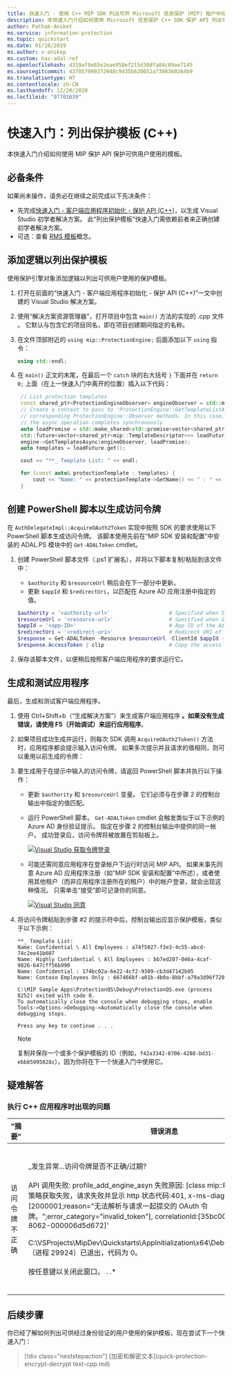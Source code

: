 ```yaml
---
title: 快速入门 - 使用 C++ MIP SDK 列出可供 Microsoft 信息保护 (MIP) 租户中经过身份验证的用户使用的保护模板
description: 本快速入门介绍如何使用 Microsoft 信息保护 C++ SDK 保护 API 列出可供用户使用的保护模板 (C++)
author: Pathak-Aniket
ms.service: information-protection
ms.topic: quickstart
ms.date: 01/18/2019
ms.author: v-anikep
ms.custom: has-adal-ref
ms.openlocfilehash: d319af8e65e2eae958ef215d30dfa84c09ae7145
ms.sourcegitcommit: 437057990372948c9435b620052a7398360264b9
ms.translationtype: HT
ms.contentlocale: zh-CN
ms.lasthandoff: 12/20/2020
ms.locfileid: "97701639"
---
```

# <a name="quickstart-list-protection-templates-c"></a>快速入门：列出保护模板 (C++)

本快速入门介绍如何使用 MIP 保护 API 保护可供用户使用的模板。

## <a name="prerequisites"></a>必备条件

如果尚未操作，请务必在继续之前完成以下先决条件：

- 先完成[快速入门 - 客户端应用程序初始化 - 保护 API (C++)](quick-protection-app-initialization-cpp.md)，以生成 Visual Studio 初学者解决方案。 此“列出保护模板”快速入门需依赖前者来正确创建初学者解决方案。
- 可选：查看 [RMS 模板](/azure/information-protection/configure-policy-templates)概念。

## <a name="add-logic-to-list-the-protection-templates"></a>添加逻辑以列出保护模板

使用保护引擎对象添加逻辑以列出可供用户使用的保护模板。

1. 打开在前面的“快速入门 - 客户端应用程序初始化 - 保护 API (C++)”一文中创建的 Visual Studio 解决方案。

2. 使用“解决方案资源管理器”，打开项目中包含 `main()` 方法的实现的 .cpp 文件  。 它默认与包含它的项目同名，即在项目创建期间指定的名称。

3. 在文件顶部附近的 `using mip::ProtectionEngine;` 后面添加以下 `using` 指令：

   ```cpp
   using std::endl;
   ```

4. 在 `main()` 正文的末尾，在最后一个 `catch` 块的右大括号 `}` 下面并在 `return 0;` 上面（在上一快速入门中离开的位置）插入以下代码：

   ```cpp
    // List protection templates
    const shared_ptr<ProtectionEngineObserver> engineObserver = std::make_shared<ProtectionEngineObserver>();
    // Create a context to pass to 'ProtectionEngine::GetTemplateListAsync'. That context will be forwarded to the
    // corresponding ProtectionEngine::Observer methods. In this case, we use promises/futures as a simple way to detect
    // the async operation completes synchronously.
    auto loadPromise = std::make_shared<std::promise<vector<shared_ptr<mip::TemplateDescriptor>>>>();
    std::future<vector<shared_ptr<mip::TemplateDescriptor>>> loadFuture = loadPromise->get_future();
    engine->GetTemplatesAsync(engineObserver, loadPromise);
    auto templates = loadFuture.get();

    cout << "**_ Template List: " << endl;

    for (const auto& protectionTemplate : templates) {
        cout << "Name: " << protectionTemplate->GetName() << " : " << protectionTemplate->GetId() << endl;
    }

   ```

## <a name="create-a-powershell-script-to-generate-access-tokens"></a>创建 PowerShell 脚本以生成访问令牌

在 `AuthDelegateImpl::AcquireOAuth2Token` 实现中按照 SDK 的要求使用以下 PowerShell 脚本生成访问令牌。 该脚本使用先前在“MIP SDK 安装和配置”中安装的 ADAL.PS 模块中的 `Get-ADALToken` cmdlet。

1. 创建 PowerShell 脚本文件（.ps1 扩展名），并将以下脚本复制/粘贴到该文件中：

   - `$authority` 和 `$resourceUrl` 稍后会在下一部分中更新。
   - 更新 `$appId` 和 `$redirectUri`，以匹配在 Azure AD 应用注册中指定的值。

   ```powershell
   $authority = '<authority-url>'                   # Specified when SDK calls AcquireOAuth2Token()
   $resourceUrl = '<resource-url>'                  # Specified when SDK calls AcquireOAuth2Token()
   $appId = '<app-ID>'                              # App ID of the Azure AD app registration
   $redirectUri = '<redirect-uri>'                  # Redirect URI of the Azure AD app registration
   $response = Get-ADALToken -Resource $resourceUrl -ClientId $appId -RedirectUri $redirectUri -Authority $authority -PromptBehavior:RefreshSession
   $response.AccessToken | clip                     # Copy the access token text to the clipboard
   ```

2. 保存该脚本文件，以便稍后按照客户端应用程序的要求运行它。

## <a name="build-and-test-the-application"></a>生成和测试应用程序

最后，生成和测试客户端应用程序。

1. 使用 Ctrl+Shift+b（“生成解决方案”）来生成客户端应用程序 **。如果没有生成错误，请使用 F5（开始调试）来运行应用程序**。

2. 如果项目成功生成并运行，则每次 SDK 调用 `AcquireOAuth2Token()` 方法时，应用程序都会提示输入访问令牌。 如果多次提示并且请求的值相同，则可以重用以前生成的令牌：

3. 要生成用于在提示中输入的访问令牌，请返回 PowerShell 脚本并执行以下操作：

   - 更新 `$authority` 和 `$resourceUrl` 变量。 它们必须与在步骤 2 的控制台输出中指定的值匹配。
   - 运行 PowerShell 脚本。 `Get-ADALToken` cmdlet 会触发类似于以下示例的 Azure AD 身份验证提示。 指定在步骤 2 的控制台输出中提供的同一帐户。 成功登录后，访问令牌将被放置在剪贴板上。

     [![Visual Studio 获取令牌登录](media/quick-file-list-labels-cpp/acquire-token-sign-in.png)](media/quick-file-list-labels-cpp/acquire-token-sign-in.png#lightbox)

   - 可能还需同意应用程序在登录帐户下运行时访问 MIP API。 如果未事先同意 Azure AD 应用程序注册（如“MIP SDK 安装和配置”中所述），或者使用其他租户（而非应用程序注册所在的租户）中的帐户登录，就会出现这种情况。 只需单击“接受”即可记录你的同意。

     [![Visual Studio 同意](media/quick-file-list-labels-cpp/acquire-token-sign-in-consent.png)](media/quick-file-list-labels-cpp/acquire-token-sign-in-consent.png#lightbox)

4. 将访问令牌粘贴到步骤 #2 的提示符中后，控制台输出应显示保护模板，类似于以下示例：

   ```console
   **_ Template List:
   Name: Confidential \ All Employees : a74f5027-f3e3-4c55-abcd-74c2ee41b607
   Name: Highly Confidential \ All Employees : bb7ed207-046a-4caf-9826-647cff56b990
   Name: Confidential : 174bc02a-6e22-4cf2-9309-cb3d47142b05
   Name: Contoso Employees Only : 667466bf-a01b-4b0a-8bbf-a79a3d96f720

   C:\MIP Sample Apps\ProtectionQS\Debug\ProtectionQS.exe (process 8252) exited with code 0.
   To automatically close the console when debugging stops, enable Tools->Options->Debugging->Automatically close the console when debugging stops.

   Press any key to continue . . .
   ```

   > [!NOTE]
   > 复制并保存一个或多个保护模板的 ID（例如，`f42a3342-8706-4288-bd31-ebb85995028z`），因为你将在下一个快速入门中使用它。

## <a name="troubleshooting"></a>疑难解答
### <a name="problems-during-execution-of-c-application"></a>执行 C++ 应用程序时出现的问题

| “摘要” | 错误消息 | 解决方案 |
|---------|---------------|----------|
| 访问令牌不正确 | _发生异常...访问令牌是否不正确/过期?<br><br>API 调用失败: profile_add_engine_asyn 失败原因: [class mip::PolicySyncException] 策略获取失败，请求失败并显示 http 状态代码:401, x-ms-diagnostics: [2000001;reason="无法解析与请求一起提交的 OAuth 令牌。";error_category="invalid_token"], correlationId:[35bc0023-3727-4eff-8062-000006d5d672]'<br><br>C:\VSProjects\MipDev\Quickstarts\AppInitialization\x64\Debug\AppInitialization.exe（进程 29924）已退出，代码为 0。<br><br>按任意键以关闭此窗口。 . .* | 如果项目成功生成，但出现类似于左侧的输出，则表示 `AcquireOAuth2Token()` 方法中可能包含无效或过期的令牌。 返回到[创建 PowerShell 脚本以生成访问令牌](#create-a-powershell-script-to-generate-access-tokens)并重写访问令牌，再次更新 `AcquireOAuth2Token()`然后重新生成/重新测试。 还可以使用 [jwt.ms](https://jwt.ms/) 单页 Web 应用程序检查并验证令牌及其声明。 |

## <a name="next-steps"></a>后续步骤

你已经了解如何列出可供经过身份验证的用户使用的保护模板，现在尝试下一个快速入门：

> [!div class="nextstepaction"]
> [加密和解密文本](quick-protection-encrypt-decrypt text-cpp.md)